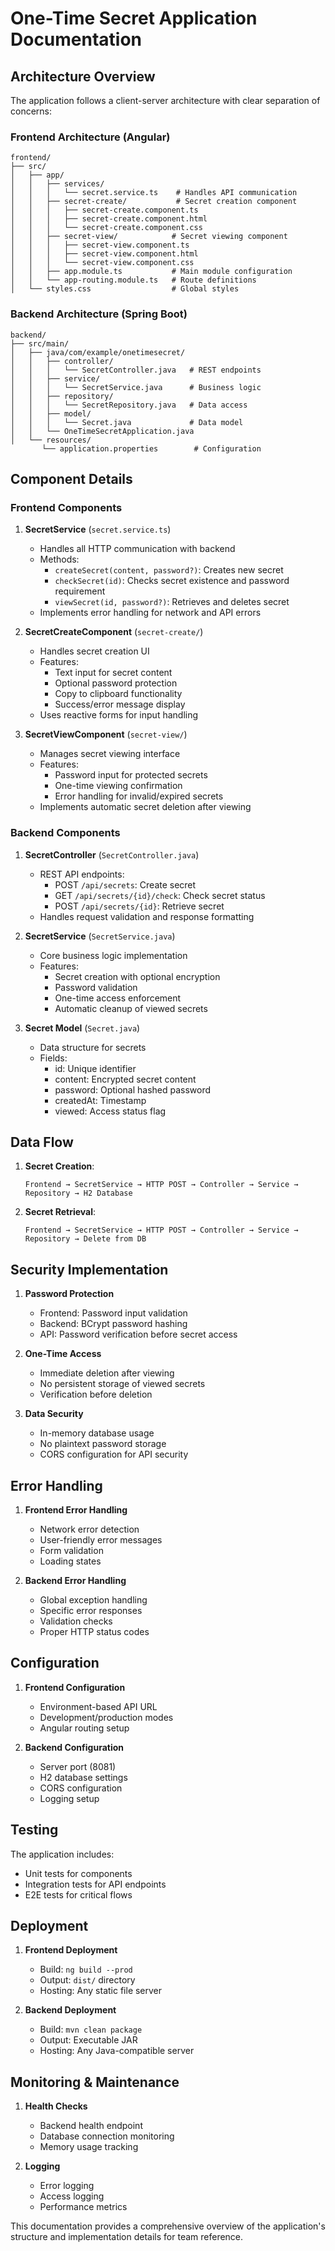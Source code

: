 # One-Time Secret Application Documentation

## Architecture Overview

The application follows a client-server architecture with clear separation of concerns:

### Frontend Architecture (Angular)

```
frontend/
├── src/
│   ├── app/
│   │   ├── services/
│   │   │   └── secret.service.ts    # Handles API communication
│   │   ├── secret-create/           # Secret creation component
│   │   │   ├── secret-create.component.ts
│   │   │   ├── secret-create.component.html
│   │   │   └── secret-create.component.css
│   │   ├── secret-view/            # Secret viewing component
│   │   │   ├── secret-view.component.ts
│   │   │   ├── secret-view.component.html
│   │   │   └── secret-view.component.css
│   │   ├── app.module.ts           # Main module configuration
│   │   └── app-routing.module.ts   # Route definitions
│   └── styles.css                  # Global styles
```

### Backend Architecture (Spring Boot)

```
backend/
├── src/main/
│   ├── java/com/example/onetimesecret/
│   │   ├── controller/
│   │   │   └── SecretController.java   # REST endpoints
│   │   ├── service/
│   │   │   └── SecretService.java      # Business logic
│   │   ├── repository/
│   │   │   └── SecretRepository.java   # Data access
│   │   ├── model/
│   │   │   └── Secret.java             # Data model
│   │   └── OneTimeSecretApplication.java
│   └── resources/
       └── application.properties        # Configuration
```

## Component Details

### Frontend Components

1. **SecretService** (`secret.service.ts`)
   - Handles all HTTP communication with backend
   - Methods:
     - `createSecret(content, password?)`: Creates new secret
     - `checkSecret(id)`: Checks secret existence and password requirement
     - `viewSecret(id, password?)`: Retrieves and deletes secret
   - Implements error handling for network and API errors

2. **SecretCreateComponent** (`secret-create/`)
   - Handles secret creation UI
   - Features:
     - Text input for secret content
     - Optional password protection
     - Copy to clipboard functionality
     - Success/error message display
   - Uses reactive forms for input handling

3. **SecretViewComponent** (`secret-view/`)
   - Manages secret viewing interface
   - Features:
     - Password input for protected secrets
     - One-time viewing confirmation
     - Error handling for invalid/expired secrets
   - Implements automatic secret deletion after viewing

### Backend Components

1. **SecretController** (`SecretController.java`)
   - REST API endpoints:
     - POST `/api/secrets`: Create secret
     - GET `/api/secrets/{id}/check`: Check secret status
     - POST `/api/secrets/{id}`: Retrieve secret
   - Handles request validation and response formatting

2. **SecretService** (`SecretService.java`)
   - Core business logic implementation
   - Features:
     - Secret creation with optional encryption
     - Password validation
     - One-time access enforcement
     - Automatic cleanup of viewed secrets

3. **Secret Model** (`Secret.java`)
   - Data structure for secrets
   - Fields:
     - id: Unique identifier
     - content: Encrypted secret content
     - password: Optional hashed password
     - createdAt: Timestamp
     - viewed: Access status flag

## Data Flow

1. **Secret Creation**:
   ```
   Frontend → SecretService → HTTP POST → Controller → Service → Repository → H2 Database
   ```

2. **Secret Retrieval**:
   ```
   Frontend → SecretService → HTTP POST → Controller → Service → Repository → Delete from DB
   ```

## Security Implementation

1. **Password Protection**
   - Frontend: Password input validation
   - Backend: BCrypt password hashing
   - API: Password verification before secret access

2. **One-Time Access**
   - Immediate deletion after viewing
   - No persistent storage of viewed secrets
   - Verification before deletion

3. **Data Security**
   - In-memory database usage
   - No plaintext password storage
   - CORS configuration for API security

## Error Handling

1. **Frontend Error Handling**
   - Network error detection
   - User-friendly error messages
   - Form validation
   - Loading states

2. **Backend Error Handling**
   - Global exception handling
   - Specific error responses
   - Validation checks
   - Proper HTTP status codes

## Configuration

1. **Frontend Configuration**
   - Environment-based API URL
   - Development/production modes
   - Angular routing setup

2. **Backend Configuration**
   - Server port (8081)
   - H2 database settings
   - CORS configuration
   - Logging setup

## Testing

The application includes:
- Unit tests for components
- Integration tests for API endpoints
- E2E tests for critical flows

## Deployment

1. **Frontend Deployment**
   - Build: `ng build --prod`
   - Output: `dist/` directory
   - Hosting: Any static file server

2. **Backend Deployment**
   - Build: `mvn clean package`
   - Output: Executable JAR
   - Hosting: Any Java-compatible server

## Monitoring & Maintenance

1. **Health Checks**
   - Backend health endpoint
   - Database connection monitoring
   - Memory usage tracking

2. **Logging**
   - Error logging
   - Access logging
   - Performance metrics

This documentation provides a comprehensive overview of the application's structure and implementation details for team reference.
